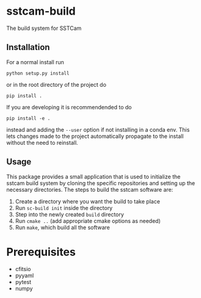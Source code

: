 # sstcam-build
The build system for SSTCam


## Installation
For a normal install run

`python setup.py install`

or in the root directory of the project do

`pip install .`

If you are developing it is recommendended to do

`pip install -e .`

instead and adding the `--user` option if not installing in a conda env. This lets changes made to the project automatically propagate to the install without the need to reinstall.

## Usage

This package provides a small application that is used to initialize the sstcam build system by cloning the specific repositories and setting up the necessary directories. The steps to build the sstcam software are:

1. Create a directory where you want the build to take place
2. Run `sc-build init` inside the directory
3. Step into the newly created `build` directory
4. Run `cmake ..` (add appropriate cmake options as needed)
5. Run `make`, which build all the software

# Prerequisites 
- cfitsio
- pyyaml
- pytest
- numpy

